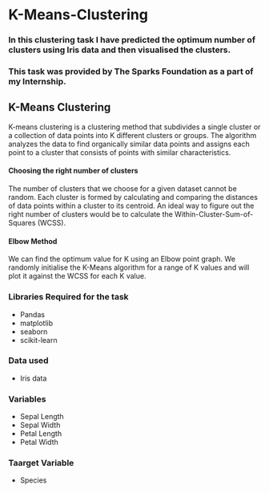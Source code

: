 # K-Means-Clustering

### In this clustering task I have predicted the optimum number of clusters using Iris data and then visualised the clusters.

### This task was provided by The Sparks Foundation as a part of my Internship.

## K-Means Clustering

K-means clustering is a clustering method that subdivides a single cluster or a collection of data points into K different clusters or groups. 
The algorithm analyzes the data to find organically similar data points and assigns each point to a cluster that consists of points with similar characteristics.

#### Choosing the right number of clusters
The number of clusters that we choose for a given dataset cannot be random. Each cluster is formed by calculating and comparing the distances of data points within a cluster to its centroid. An ideal way to figure out the right number of clusters would be to calculate the Within-Cluster-Sum-of-Squares (WCSS).

#### Elbow Method
We can find the optimum value for K using an Elbow point graph. We randomly initialise the K-Means algorithm for a range of K values and will plot it against the WCSS for each K value.

### Libraries Required for the task
* Pandas
* matplotlib
* seaborn
* scikit-learn

### Data used
* Iris data

### Variables
* Sepal Length
* Sepal Width
* Petal Length
* Petal Width

### Taarget Variable 
* Species
